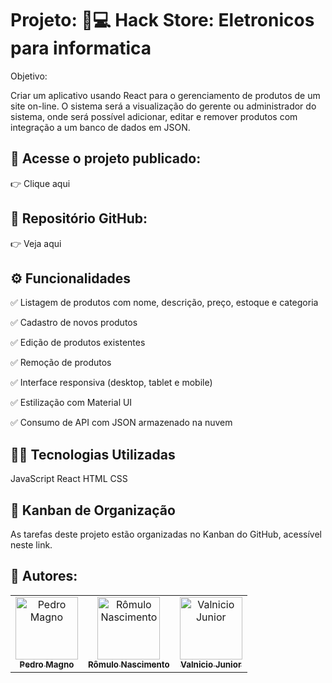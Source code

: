 # Projeto: 🏬💻 Hack Store: Eletronicos para informatica #

Objetivo:

Criar um aplicativo usando React para o gerenciamento de produtos de um site on-line. O sistema será a visualização do gerente ou administrador do sistema, onde será possível adicionar, editar e remover produtos com integração a um banco de dados em JSON.

## 🔗 Acesse o projeto publicado: #  
👉 Clique aqui

## 🔗 Repositório GitHub: #
👉 Veja aqui


## ⚙️ Funcionalidades #
 
✅ Listagem de produtos com nome, descrição, preço, estoque e categoria

✅ Cadastro de novos produtos

✅ Edição de produtos existentes

✅ Remoção de produtos

✅ Interface responsiva (desktop, tablet e mobile)

✅ Estilização com Material UI

✅ Consumo de API com JSON armazenado na nuvem

## 👨‍💻 Tecnologias Utilizadas #

JavaScript
React
HTML
CSS

## 📆 Kanban de Organização #
As tarefas deste projeto estão organizadas no Kanban do GitHub, acessível neste link.

</div>
<h2>🔷 Autores:</h2> 
<div>
  <table>
    <tr>
      <td align="center">
        <a href="https://github.com/PedroFontenel" >
          <img src="https://avatars.githubusercontent.com/u/191796822?v=4" alt="Pedro Magno"
            width="100px" >
          <br>
          <sub><b>Pedro Magno</b></sub>
        </a>
      </td>
      <td align="center">
        <a href="https://github.com/kaishiix">
          <img src="https://avatars.githubusercontent.com/u/200096745?v=4" alt="Rômulo Nascimento"
            width="100px" />
          <br />
          <sub><b>Rômulo Nascimento</b></sub>
        </a>
      </td>
      <td align="center">
          <a href="https://github.com/ValnicioJunior">
            <img src="https://avatars.githubusercontent.com/u/206711598?v=4" alt="Valnicio Junior"
             width="100px"/>
            <br />
            <sub><b>Valnicio Junior</b></sub>
          </a>
      </td>
    </tr>
  </table>
</div>
